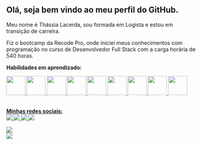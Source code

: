 ## Olá, seja bem vindo ao meu perfil do GitHub.

<p>Meu nome é Thássia Lacerda, sou formada em Logista e estou em transição de carreira.</p>
<p>Fiz o bootcamp da Recode Pro, onde iniciei meus conhecimentos com programação no curso de Desenvolvedor Full Stack com a carga horária de 540 horas.<p>

<p><b>Habilidades em aprendizado:</> 

<div>
<a href="https://github.com/thassialacerda">
<img height="50cm" src="https://cdn.jsdelivr.net/gh/devicons/devicon/icons/html5/html5-original-wordmark.svg" />
<img height="50cm"  src="https://cdn.jsdelivr.net/gh/devicons/devicon/icons/bootstrap/bootstrap-plain-wordmark.svg" />
<img height="50cm" src="https://cdn.jsdelivr.net/gh/devicons/devicon/icons/css3/css3-original-wordmark.svg" />
<img height="50cm" src="https://cdn.jsdelivr.net/gh/devicons/devicon/icons/javascript/javascript-original.svg" />
<img height="50cm" src="https://cdn.jsdelivr.net/gh/devicons/devicon/icons/java/java-plain-wordmark.svg" />
<img height="50cm" src="https://cdn.jsdelivr.net/gh/devicons/devicon/icons/csharp/csharp-line.svg" />
<img height="50cm" src="https://cdn.jsdelivr.net/gh/devicons/devicon/icons/rect/rect-original.svg" />
<img height="50cm" src="https://cdn.jsdelivr.net/gh/devicons/devicon/icons/react/react-original.svg" />
<img height="50cm" src="https://cdn.jsdelivr.net/gh/devicons/devicon/icons/spring/spring-original-wordmark.svg" />
</div>
<br>
          
<div>
<p><b>Minhas redes sociais:</>  <br>
<a href="https://github.com/thassialacerda"</a>
<img href=www.linkedin.com/in/thássia-lacerda" src=https://img.shields.io/badge/LinkedIn-0077B5?style=for-the-badge&logo=linkedin&logoColor=white/>
<img href=www.instagram.com/thassialacerda/" src=https://img.shields.io/badge/Instagram-E4405F?style=for-the-badge&logo=instagram&logoColor=white/>
<img href=www.linkedin.com/in/thássia-lacerda" src=https://img.shields.io/badge/LinkedIn-0077B5?style=for-the-badge&logo=linkedin&logoColor=white/>
<img href=www.linkedin.com/in/thássia-lacerda" src=https://img.shields.io/badge/LinkedIn-0077B5?style=for-the-badge&logo=linkedin&logoColor=white/>
</div>
                                                           
<div>
          
<div>
<a href="https://github.com/thassialacerda"</a>
<img src =https://github-readme-stats.vercel.app/api?username=thassialacerda&show_icons=true&theme=radical </img>
</div>

     
<div>
<a href="https://github.com/thassialacerda"</a>
<img src =https://github-readme-stats.vercel.app/api/top-langs/?username=thassialacerda&layout=compact)](https://github.com/thassialacerda/github-readme-stats) </img>
</div>
         
          
          
          

     
